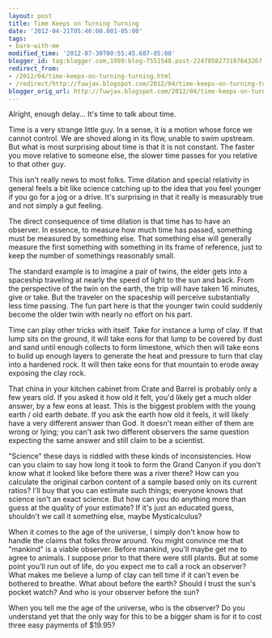 ```yaml
---
layout: post
title: Time Keeps on Turning Turning
date: '2012-04-21T05:46:00.001-05:00'
tags: 
- bare-with-me
modified_time: '2012-07-30T00:55:45.687-05:00'
blogger_id: tag:blogger.com,1999:blog-7551548.post-2247058273197643267
redirect_from: 
- /2012/04/time-keeps-on-turning-turning.html
- /redirect/http://fuwjax.blogspot.com/2012/04/time-keeps-on-turning-turning.html
blogger_orig_url: http://fuwjax.blogspot.com/2012/04/time-keeps-on-turning-turning.html
---
```


Alright, enough delay... It's time to talk about time.

Time is a very strange little guy. In a sense, it is a motion whose force we cannot control. We are shoved along in its flow, unable to swim upstream. But what is most surprising about time is that it is not constant.  The faster you move relative to someone else, the slower time passes for you relative to that other guy.

This isn't really news to most folks. Time dilation and special relativity in general feels a bit like science catching up to the idea that you feel younger if you go for a jog or a drive. It's surprising in that it really is measurably true and not simply a gut feeling.

The direct consequence of time dilation is that time has to have an observer. In essence, to measure how much time has passed, something must be measured by something else. That something else will generally measure the first something with something in its frame of reference, just to keep the number of somethings reasonably small.

The standard example is to imagine a pair of twins, the elder gets into a spaceship traveling at nearly the speed of light to the sun and back. From the perspective of the twin on the earth, the trip will have taken 16 minutes, give or take. But the traveler on the spaceship will perceive substantially less time passing. The fun part here is that the younger twin could suddenly become the older twin with nearly no effort on his part.

Time can play other tricks with itself. Take for instance a lump of clay. If that lump sits on the ground, it will take eons for that lump to be covered by dust and sand until enough collects to form limestone, which then will take eons to build up enough layers to generate the heat and pressure to turn that clay into a hardened rock. It will then take eons for that mountain to erode away exposing the clay rock.

That china in your kitchen cabinet from Crate and Barrel is probably only a few years old. If you asked it how old it felt, you'd likely get a much older answer, by a few eons at least.  This is the biggest problem with the young earth / old earth debate. If you ask the earth how old it feels, it will likely have a very different answer than God. It doesn't mean either of them are wrong or lying; you can't ask two different observers the same question expecting the same answer and still claim to be a scientist.

"Science" these days is riddled with these kinds of inconsistencies. How can you claim to say how long it took to form the Grand Canyon if you don't know what it looked like before there was a river there? How can you calculate the original carbon content of a sample based only on its current ratios? I'll buy that you can estimate such things; everyone knows that science isn't an exact science. But how can you do anything more than guess at the quality of your estimate? If it's just an educated guess, shouldn't we call it something else, maybe Mysticalculus?

When it comes to the age of the universe, I simply don't know how to handle the claims that folks throw around. You might convince me that "mankind" is a viable observer. Before mankind, you'll maybe get me to agree to animals. I suppose prior to that there were still plants. But at some point you'll run out of life, do you expect me to call a rock an observer? What makes me believe a lump of clay can tell time if it can't even be bothered to breathe. What about before the earth? Should I trust the sun's pocket watch? And who is your observer before the sun?

When you tell me the age of the universe, who is the observer? Do you understand yet that the only way for this to be a bigger sham is for it to cost three easy payments of $19.95?